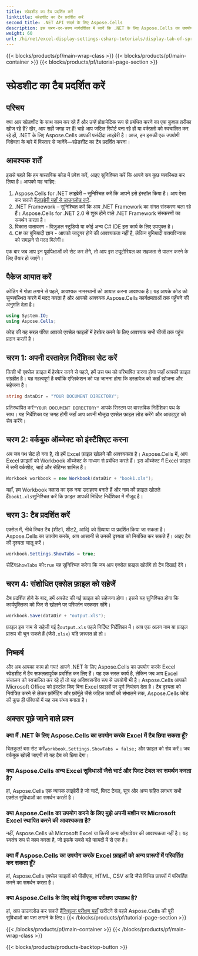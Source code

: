 ```yaml
---
title: स्प्रेडशीट का टैब प्रदर्शित करें
linktitle: स्प्रेडशीट का टैब प्रदर्शित करें
second_title: .NET API संदर्भ के लिए Aspose.Cells
description: इस चरण-दर-चरण मार्गदर्शिका में जानें कि .NET के लिए Aspose.Cells का उपयोग करके स्प्रेडशीट का टैब कैसे प्रदर्शित किया जाता है। C# में आसानी से Excel स्वचालन में महारत हासिल करें।
weight: 60
url: /hi/net/excel-display-settings-csharp-tutorials/display-tab-of-spreadsheet/
---
```


{{< blocks/products/pf/main-wrap-class >}}
{{< blocks/products/pf/main-container >}}
{{< blocks/products/pf/tutorial-page-section >}}

# स्प्रेडशीट का टैब प्रदर्शित करें

## परिचय

क्या आप स्प्रेडशीट के साथ काम कर रहे हैं और उन्हें प्रोग्रामेटिक रूप से प्रबंधित करने का एक कुशल तरीका खोज रहे हैं? खैर, आप सही जगह पर हैं! चाहे आप जटिल रिपोर्ट बना रहे हों या वर्कफ़्लो को स्वचालित कर रहे हों, .NET के लिए Aspose.Cells आपकी पसंदीदा लाइब्रेरी है। आज, हम इसकी एक उपयोगी विशेषता के बारे में विस्तार से जानेंगे—स्प्रेडशीट का टैब प्रदर्शित करना।

## आवश्यक शर्तें

इससे पहले कि हम वास्तविक कोड में प्रवेश करें, आइए सुनिश्चित करें कि आपने सब कुछ व्यवस्थित कर लिया है। आपको यह चाहिए:

1.  Aspose.Cells for .NET लाइब्रेरी – सुनिश्चित करें कि आपने इसे इंस्टॉल किया है। आप ऐसा कर सकते हैं[लाइब्रेरी यहाँ से डाउनलोड करें](https://releases.aspose.com/cells/net/).
2. .NET Framework – सुनिश्चित करें कि आप .NET Framework का संगत संस्करण चला रहे हैं। Aspose.Cells for .NET 2.0 से शुरू होने वाले .NET Framework संस्करणों का समर्थन करता है।
3. विकास वातावरण - विज़ुअल स्टूडियो या कोई अन्य C# IDE इस कार्य के लिए उपयुक्त है।
4. C# का बुनियादी ज्ञान - आपको जादूगर होने की आवश्यकता नहीं है, लेकिन बुनियादी वाक्यविन्यास को समझने से मदद मिलेगी।

एक बार जब आप इन पूर्वापेक्षाओं को सेट कर लेंगे, तो आप इस ट्यूटोरियल का सहजता से पालन करने के लिए तैयार हो जाएंगे।

## पैकेज आयात करें

कोडिंग में गोता लगाने से पहले, आवश्यक नामस्थानों को आयात करना आवश्यक है। यह आपके कोड को सुव्यवस्थित करने में मदद करता है और आपको आवश्यक Aspose.Cells कार्यक्षमताओं तक पहुँचने की अनुमति देता है।

```csharp
using System.IO;
using Aspose.Cells;
```

कोड की यह सरल पंक्ति आपको एक्सेल फाइलों में हेरफेर करने के लिए आवश्यक सभी चीजों तक पहुंच प्रदान करती है।

## चरण 1: अपनी दस्तावेज़ निर्देशिका सेट करें

किसी भी एक्सेल फ़ाइल में हेरफेर करने से पहले, हमें उस पथ को परिभाषित करना होगा जहाँ आपकी फ़ाइल संग्रहीत है। यह महत्वपूर्ण है क्योंकि एप्लिकेशन को यह जानना होगा कि दस्तावेज़ को कहाँ खोजना और सहेजना है।

```csharp
string dataDir = "YOUR DOCUMENT DIRECTORY";
```

 प्रतिस्थापित करें`"YOUR DOCUMENT DIRECTORY"` आपके सिस्टम पर वास्तविक निर्देशिका पथ के साथ। यह निर्देशिका वह जगह होगी जहाँ आप अपनी मौजूदा एक्सेल फ़ाइल लोड करेंगे और आउटपुट को सेव करेंगे।

## चरण 2: वर्कबुक ऑब्जेक्ट को इंस्टैंशिएट करना

अब जब पथ सेट हो गया है, तो हमें Excel फ़ाइल खोलने की आवश्यकता है। Aspose.Cells में, आप Excel फ़ाइलों को Workbook ऑब्जेक्ट के माध्यम से प्रबंधित करते हैं। इस ऑब्जेक्ट में Excel फ़ाइल में सभी वर्कशीट, चार्ट और सेटिंग्स शामिल हैं।

```csharp
Workbook workbook = new Workbook(dataDir + "book1.xls");
```

 यहाँ, हम Workbook क्लास का एक नया उदाहरण बनाते हैं और नाम की फ़ाइल खोलते हैं`book1.xls`सुनिश्चित करें कि फ़ाइल आपकी निर्दिष्ट निर्देशिका में मौजूद है।

## चरण 3: टैब प्रदर्शित करें

एक्सेल में, नीचे स्थित टैब (शीट1, शीट2, आदि) को छिपाया या प्रदर्शित किया जा सकता है। Aspose.Cells का उपयोग करके, आप आसानी से उनकी दृश्यता को नियंत्रित कर सकते हैं। आइए टैब की दृश्यता चालू करें।

```csharp
workbook.Settings.ShowTabs = true;
```

 सेटिंग`ShowTabs` को`true` यह सुनिश्चित करेगा कि जब आप एक्सेल फ़ाइल खोलेंगे तो टैब दिखाई देंगे।

## चरण 4: संशोधित एक्सेल फ़ाइल को सहेजें

टैब प्रदर्शित होने के बाद, हमें अपडेट की गई फ़ाइल को सहेजना होगा। इससे यह सुनिश्चित होगा कि कार्यपुस्तिका को फिर से खोलने पर परिवर्तन बरकरार रहेंगे।

```csharp
workbook.Save(dataDir + "output.xls");
```

 फ़ाइल इस नाम से सहेजी गई है`output.xls` पहले निर्दिष्ट निर्देशिका में। आप एक अलग नाम या फ़ाइल प्रारूप भी चुन सकते हैं (जैसे`.xlsx`) यदि ज़रूरत हो तो।

## निष्कर्ष

और अब आपका काम हो गया! आपने .NET के लिए Aspose.Cells का उपयोग करके Excel स्प्रेडशीट में टैब सफलतापूर्वक प्रदर्शित कर लिए हैं। यह एक सरल कार्य है, लेकिन जब आप Excel संचालन को स्वचालित कर रहे हों तो यह अविश्वसनीय रूप से उपयोगी भी है। Aspose.Cells आपको Microsoft Office को इंस्टॉल किए बिना Excel फ़ाइलों पर पूर्ण नियंत्रण देता है। टैब दृश्यता को नियंत्रित करने से लेकर फ़ॉर्मेटिंग और फ़ॉर्मूले जैसे जटिल कार्यों को संभालने तक, Aspose.Cells कोड की कुछ ही पंक्तियों में यह सब संभव बनाता है।

## अक्सर पूछे जाने वाले प्रश्न

### क्या मैं .NET के लिए Aspose.Cells का उपयोग करके Excel में टैब छिपा सकता हूँ?
 बिलकुल! बस सेट करें`workbook.Settings.ShowTabs = false;` और फ़ाइल को सेव करें। जब वर्कबुक खोली जाएगी तो यह टैब को छिपा देगा।

### क्या Aspose.Cells अन्य Excel सुविधाओं जैसे चार्ट और पिवट टेबल का समर्थन करता है?
हां, Aspose.Cells एक व्यापक लाइब्रेरी है जो चार्ट, पिवट टेबल, सूत्र और अन्य सहित लगभग सभी एक्सेल सुविधाओं का समर्थन करती है।

### क्या Aspose.Cells का उपयोग करने के लिए मुझे अपनी मशीन पर Microsoft Excel स्थापित करने की आवश्यकता है?
नहीं, Aspose.Cells को Microsoft Excel या किसी अन्य सॉफ़्टवेयर की आवश्यकता नहीं है। यह स्वतंत्र रूप से काम करता है, जो इसके सबसे बड़े फायदों में से एक है।

### क्या मैं Aspose.Cells का उपयोग करके Excel फ़ाइलों को अन्य प्रारूपों में परिवर्तित कर सकता हूँ?
हां, Aspose.Cells एक्सेल फाइलों को पीडीएफ, HTML, CSV आदि जैसे विभिन्न प्रारूपों में परिवर्तित करने का समर्थन करता है।

### क्या Aspose.Cells के लिए कोई निःशुल्क परीक्षण उपलब्ध है?
 हां, आप डाउनलोड कर सकते हैं[निःशुल्क परीक्षण यहाँ](https://releases.aspose.com/) खरीदने से पहले Aspose.Cells की पूरी सुविधाओं का पता लगाने के लिए।
{{< /blocks/products/pf/tutorial-page-section >}}

{{< /blocks/products/pf/main-container >}}
{{< /blocks/products/pf/main-wrap-class >}}

{{< blocks/products/products-backtop-button >}}
